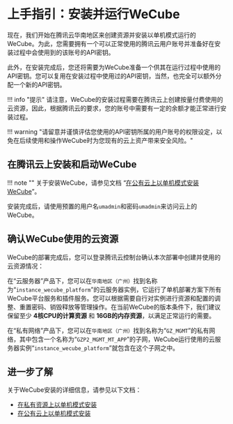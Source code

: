 # 上手指引：安装并运行WeCube

现在，我们开始在腾讯云华南地区来创建资源并安装以单机模式运行的WeCube。为此，您需要拥有一个可以正常使用的腾讯云用户账号并准备好在安装过程中会使用到的该账号的API密钥。

此外，在安装完成后，您还将需要为WeCube准备一个供其在运行过程中使用的API密钥。您可以复用在安装过程中使用过的API密钥，当然，也完全可以额外分配一个新的API密钥。

!!! info "提示"
    请注意，WeCube的安装过程需要在腾讯云上创建按量付费使用的云资源，因此，根据腾讯云的要求，您的账号中需要有一定的余额才能正常进行安装过程。

!!! warning "请留意并谨慎评估您使用的API密钥所属的用户账号的权限设定，以免在后续使用和操作WeCube时为您现有的云上资产带来安全风险。"

## 在腾讯云上安装和启动WeCube

!!! note ""
    关于安装WeCube，请参见文档 “[在公有云上以单机模式安装WeCube](standalone-mode-on-public-cloud.md)”。

安装完成后，请使用预置的用户名`umadmin`和密码`umadmin`来访问云上的WeCube。

## 确认WeCube使用的云资源

WeCube的部署完成后，您可以登录腾讯云控制台确认本次部署中创建并使用的云资源情况：

在“云服务器”产品下，您可以在`华南地区（广州）`找到名称为“`instance_wecube_platform`”的云服务器实例，它运行了单机部署方案下所有WeCube平台服务和插件服务。您可以根据需要自行对实例进行资源和配置的调整、重置密码、销毁释放等管理操作。在当前WeCube的版本条件下，我们建议保留至少 **4核CPU的计算资源** 和 **16GB的内存资源**，以满足正常运行的需要。

在“私有网络”产品下，您可以在`华南地区（广州）`找到名称为“`GZ_MGMT`”的私有网络，其中包含一个名称为“`GZP2_MGMT_MT_APP`”的子网，WeCube运行使用的云服务器实例“`instance_wecube_platform`”就包含在这个子网之中。

## 进一步了解

关于WeCube安装的详细信息，请参见以下文档：

- [在私有资源上以单机模式安装](standalone-mode-on-premises.md)
- [在公有云上以单机模式安装](standalone-mode-on-public-cloud.md)
